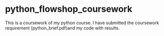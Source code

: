 # python_flowshop_coursework
This is a coursework of my python course.
I have submitted the coursework requirement (python_brief.pdf)and my code with results.

